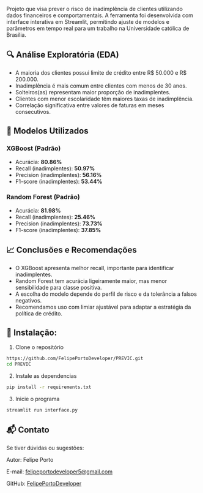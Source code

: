 Projeto que visa prever o risco de inadimplência de clientes utilizando dados financeiros e comportamentais. A ferramenta foi desenvolvida com interface interativa em Streamlit, permitindo ajuste de modelos e parâmetros em tempo real para um trabalho na Universidade católica de Brasilia.

## 🔍 Análise Exploratória (EDA)
- A maioria dos clientes possui limite de crédito entre R$ 50.000 e R$ 200.000.
- Inadimplência é mais comum entre clientes com menos de 30 anos.
- Solteiros(as) representam maior proporção de inadimplentes.
- Clientes com menor escolaridade têm maiores taxas de inadimplência.
- Correlação significativa entre valores de faturas em meses consecutivos.

## 🤖 Modelos Utilizados

### XGBoost (Padrão)
- Acurácia: **80.86%**
- Recall (inadimplentes): **50.97%**
- Precision (inadimplentes): **56.16%**
- F1-score (inadimplentes): **53.44%**

### Random Forest (Padrão)
- Acurácia: **81.98%**
- Recall (inadimplentes): **25.46%**
- Precision (inadimplentes): **73.73%**
- F1-score (inadimplentes): **37.85%**

## 📈 Conclusões e Recomendações
    
- O XGBoost apresenta melhor recall, importante para identificar inadimplentes.
- Random Forest tem acurácia ligeiramente maior, mas menor sensibilidade para classe positiva.
- A escolha do modelo depende do perfil de risco e da tolerância a falsos negativos.
- Recomendamos uso com limiar ajustável para adaptar a estratégia da política de crédito.

## 💾 Instalação:

1. Clone o repositório
```bash 
https://github.com/FelipePortoDeveloper/PREVIC.git
cd PREVIC
```

2. Instale as dependencias
```bash
pip install -r requirements.txt
```

3. Inicie o programa
```bash
streamlit run interface.py
```

## 📬 Contato

Se tiver dúvidas ou sugestões:

Autor: Felipe Porto

E-mail: felipeportodeveloper5@gmail.com

GitHub: [FelipePortoDeveloper](https://github.com/FelipePortoDeveloper)
